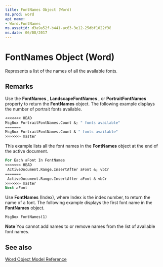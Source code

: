 ```yaml
---
title: FontNames Object (Word)
ms.prod: word
api_name:
- Word.FontNames
ms.assetid: d3a9a52f-b441-ac63-3e12-25dbf1022f38
ms.date: 06/08/2017
---
```



# FontNames Object (Word)

Represents a list of the names of all the available fonts.


## Remarks

Use the  **FontNames** , **LandscapeFontNames** , or **PortraitFontNames** property to return the **FontNames** object. The following example displays the number of portrait fonts available.


```vb
<<<<<<< HEAD
MsgBox PortraitFontNames.Count &; " fonts available"
=======
MsgBox PortraitFontNames.Count & " fonts available"
>>>>>>> master
```

This example lists all the font names in the  **FontNames** object at the end of the active document.




```vb
For Each aFont In FontNames 
<<<<<<< HEAD
 ActiveDocument.Range.InsertAfter aFont &; vbCr 
=======
 ActiveDocument.Range.InsertAfter aFont & vbCr 
>>>>>>> master
Next aFont
```

Use  **FontNames** (Index), where Index is the index number, to return the name of a font. The following example displays the first font name in the **FontNames** object.




```vb
MsgBox FontNames(1)
```


 **Note**  You cannot add names to or remove names from the list of available font names.


## See also



[Word Object Model Reference](./overview/Word/object-model.md)

